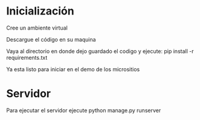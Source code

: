 # Inicialización 
Cree un ambiente virtual 

Descargue el código en su maquina 

Vaya al directorio en donde dejo guardado el codigo y ejecute: pip install -r requirements.txt

Ya esta listo para iniciar en el demo de los micrositios 


# Servidor
Para ejecutar el servidor ejecute python manage.py runserver 
